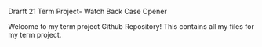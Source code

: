 Drarft 21 Term Project- Watch Back Case Opener 

Welcome to my term project Github Repository! This contains all my files for my term project. 
